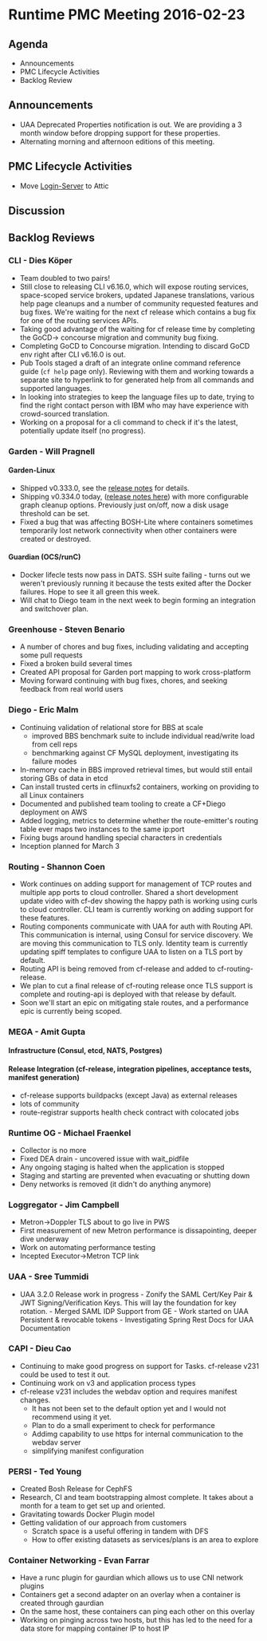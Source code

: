 # Runtime PMC Meeting 2016-02-23

## Agenda
* Announcements
* PMC Lifecycle Activities
* Backlog Review

## Announcements
 * UAA Deprecated Properties notification is out. We are providing a 3 month window before dropping support for these properties.
 * Alternating morning and afternoon editions of this meeting.

## PMC Lifecycle Activities
 * Move [Login-Server](https://github.com/cloudfoundry/login-server) to Attic

## Discussion

## Backlog Reviews

### CLI - Dies Köper
- Team doubled to two pairs!
- Still close to releasing CLI v6.16.0, which will expose routing services, space-scoped service brokers, updated Japanese translations, various help page cleanups and a number of community requested features and bug fixes. We're waiting for the next cf release which contains a bug fix for one of the routing services APIs.
- Taking good advantage of the waiting for cf release time by completing the GoCD-> concourse migration and community bug fixing.
- Completing GoCD to Concourse migration. Intending to discard GoCD env right after CLI v6.16.0 is out.
- Pub Tools staged a draft of an integrate online command reference guide (`cf help` page only). Reviewing with them and working towards a separate site to hyperlink to for generated help from all commands and supported languages.
- In looking into strategies to keep the language files up to date, trying to find the right contact person with IBM who may have experience with crowd-sourced translation.
- Working on a proposal for a cli command to check if it's the latest, potentially update itself (no progress).

### Garden - Will Pragnell

#### Garden-Linux

- Shipped v0.333.0, see the [release notes](https://github.com/cloudfoundry-incubator/garden-linux-release/releases/tag/v0.333.0) for details.
- Shipping v0.334.0 today, ([release notes here](https://github.com/cloudfoundry-incubator/garden-linux-release/releases/tag/v0.334.0)) with more configurable graph cleanup options. Previously just on/off, now a disk usage threshold can be set.
- Fixed a bug that was affecting BOSH-Lite where containers sometimes temporarily lost network connectivity when other containers were created or destroyed.

#### Guardian (OCS/runC)

- Docker lifecle tests now pass in DATS. SSH suite failing - turns out we weren't previously running it because the tests exited after the Docker failures. Hope to see it all green this week.
- Will chat to Diego team in the next week to begin forming an integration and switchover plan.

### Greenhouse - Steven Benario
- A number of chores and bug fixes, including validating and accepting some pull requests
- Fixed a broken build several times
- Created API proposal for Garden port mapping to work cross-platform
- Moving forward continuing with bug fixes, chores, and seeking feedback from real world users


### Diego - Eric Malm

- Continuing validation of relational store for BBS at scale
	- improved BBS benchmark suite to include individual read/write load from cell reps
	- benchmarking against CF MySQL deployment, investigating its failure modes
- In-memory cache in BBS improved retrieval times, but would still entail storing GBs of data in etcd
- Can install trusted certs in cflinuxfs2 containers, working on providing to all Linux containers
- Documented and published team tooling to create a CF+Diego deployment on AWS
- Added logging, metrics to determine whether the route-emitter's routing table ever maps two instances to the same ip:port
- Fixing bugs around handling special characters in credentials
- Inception planned for March 3


### Routing - Shannon Coen

- Work continues on adding support for management of TCP routes and multiple app ports to cloud controller. Shared a short development update video with cf-dev showing the happy path is working using curls to cloud controller. CLI team is currently working on adding support for these features.
- Routing components communicate with UAA for auth with Routing API. This communication is internal, using Consul for service discovery. We are moving this communication to TLS only. Identity team is currently updating spiff templates to configure UAA to listen on a TLS port by default.
- Routing API is being removed from cf-release and added to cf-routing-release. 
- We plan to cut a final release of cf-routing release once TLS support is complete and routing-api is deployed with that release by default.
- Soon we'll start an epic on mitigating stale routes, and a performance epic is currently being scoped.

### MEGA - Amit Gupta

#### Infrastructure (Consul, etcd, NATS, Postgres)

#### Release Integration (cf-release, integration pipelines, acceptance tests, manifest generation)

* cf-release supports buildpacks (except Java) as external releases
* lots of community
* route-registrar supports health check contract with colocated jobs

### Runtime OG - Michael Fraenkel

- Collector is no more
- Fixed DEA drain - uncovered issue with wait_pidfile
- Any ongoing staging is halted when the application is stopped
- Staging and starting are prevented when evacuating or shutting down
- Deny networks is removed (it didn't do anything anymore)

### Loggregator - Jim Campbell
- Metron->Doppler TLS about to go live in PWS
- First measurement of new Metron performance is dissapointing, deeper dive underway
- Work on automating performance testing
- Incepted Executor->Metron TCP link

### UAA - Sree Tummidi
 - UAA 3.2.0 Release work in progress
       - Zonify the SAML Cert/Key Pair & JWT Signing/Verification Keys. This will lay the foundation for key rotation.
       - Merged SAML IDP Support from GE 
       - Work started on UAA Persistent & revocable tokens
       - Investigating Spring Rest Docs for UAA Documentation
       
### CAPI - Dieu Cao
- Continuing to make good progress on support for Tasks.  cf-release v231 could be used to test it out.
- Continuing work on v3 and application process types
- cf-release v231 includes the webdav option and requires manifest changes.
  - It has not been set to the default option yet and I would not recommend using it yet.
  - Plan to do a small experiment to check for performance
  - Addimg capability to use https for internal communication to the webdav server
  - simplifying manifest configuration

### PERSI - Ted Young
- Created Bosh Release for CephFS
- Research, CI and team bootstrapping almost complete. It takes about a month for a team to get set up and oriented.
- Gravitating towards Docker Plugin model
- Getting validation of our approach from customers
  - Scratch space is a useful offering in tandem with DFS
  - How to offer existing datasets as services/plans is an area to explore

### Container Networking - Evan Farrar
- Have a runc plugin for gaurdian which allows us to use CNI network plugins
- Containers get a second adapter on an overlay when a container is created through gaurdian
- On the same host, these containers can ping each other on this overlay
- Working on pinging across two hosts, but this has led to the need for a data store for mapping container IP to host IP
